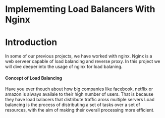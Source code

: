 # Implememting Load Balancers With Nginx

# Introduction
In some of our previous projects, we have worked with nginx. Nginx is a web serveer capable of load balancing and reverse proxy. In this project we will dive deeper into the usage of nginx for load balaning.

#### Concept of Load Balancing
Have you ever thouch about how big companies like facebook, netflix or amazon is always availale to their high number of users. That is because they have load balacers that distribute traffic aross multiple servers
Load balancing is the process of distributing a set of tasks over a set of resources, with the aim of making their overall processing more efficient. 

